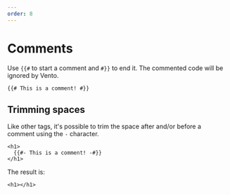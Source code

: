 ```yaml
---
order: 8
---
```


# Comments

Use `{{#` to start a comment and `#}}` to end it. The commented code will be
ignored by Vento.

```vento
{{# This is a comment! #}}
```

## Trimming spaces

Like other tags, it's possible to trim the space after and/or before a comment using the `-` character.

```vento
<h1>
  {{#- This is a comment! -#}}
</h1>
```

The result is:

```vento
<h1></h1>
```
